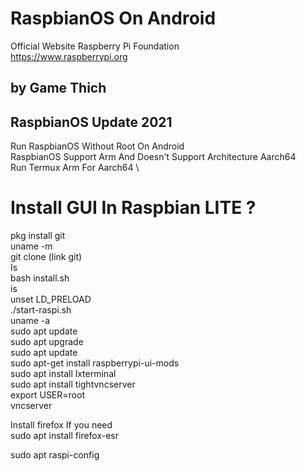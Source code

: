 # RaspbianOS On Android
Official Website Raspberry Pi Foundation\
https://www.raspberrypi.org

## by Game Thich

## RaspbianOS Update 2021

Run RaspbianOS Without Root On Android \
RaspbianOS Support Arm And Doesn't Support Architecture Aarch64 \
Run Termux Arm For Aarch64 \
# Install GUI In Raspbian LITE ?

pkg install git\
uname -m\
git clone (link git)\
Is\
bash install.sh\
is\
unset LD_PRELOAD\
./start-raspi.sh\
uname -a\
sudo apt update\
sudo apt upgrade\
sudo apt update\
sudo apt-get install raspberrypi-ui-mods\
sudo apt install lxterminal\
sudo apt install tightvncserver\
export USER=root\
vncserver

Install firefox If you need\
sudo apt install firefox-esr

sudo apt raspi-config

